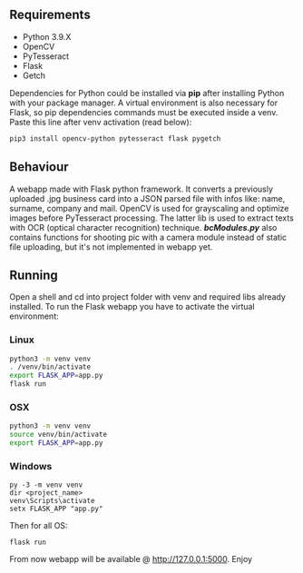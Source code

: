
<h2>Requirements</h2>

- Python 3.9.X
- OpenCV
- PyTesseract
- Flask
- Getch

Dependencies for Python could be installed via **pip** after installing Python with your package manager.
A virtual environment is also necessary for Flask, so pip dependencies commands must be executed inside a venv. Paste this line
after venv activation (read below):

```sh
pip3 install opencv-python pytesseract flask pygetch
```

<h2>Behaviour</h2>

A webapp made with Flask python framework. It converts a previously uploaded .jpg business card into a JSON parsed file with infos like: name, surname, company and mail.
OpenCV is used for grayscaling and optimize images before PyTesseract processing. The latter lib is used to extract texts with OCR (optical character recognition) technique.
_**bcModules.py**_ also contains functions for shooting pic with a camera module instead of static file uploading, but it's not implemented in webapp yet.



<h2>Running</h2>

Open a shell and cd into project folder with venv and required libs already installed.
To run the Flask webapp you have to activate the virtual environment:

<h3>Linux</h3>

```sh
python3 -m venv venv
. /venv/bin/activate 
export FLASK_APP=app.py
flask run
```

<h3>OSX</h3>

```sh
python3 -m venv venv
source venv/bin/activate
export FLASK_APP=app.py
```
  
<h3>Windows</h3>

```batch
py -3 -m venv venv
dir <project_name>
venv\Scripts\activate
setx FLASK_APP "app.py"
```

Then for all OS: 

```
flask run
```

From now webapp will be available @ http://127.0.0.1:5000. Enjoy


